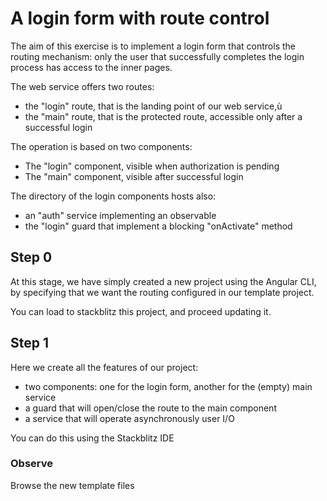 # A login form with route control

The aim of this exercise is to implement a login form that controls the routing mechanism: only the user that successfully completes the login process has access to the inner pages.

The web service offers two routes:

- the "login" route, that is the landing point of our web service,ù
- the "main" route, that is the protected route, accessible only after a successful login

The operation is based on two components:

- The "login" component, visible when authorization is pending
- The "main" component, visible after successful login

The directory of the login components hosts also:

- an "auth" service implementing an observable
- the "login" guard that implement a blocking "onActivate" method

## Step 0

At this stage, we have simply created a new project using the Angular CLI, by specifying that we want the routing configured in our template project.

You can load to stackblitz this project, and proceed updating it.

## Step 1

Here we create all the features of our project:

  * two components: one for the login form, another for the (empty) main service
  * a guard that will open/close the route to the main component
  * a service that will operate asynchronously user I/O

You can do this using the Stackblitz IDE

### Observe

Browse the new template files


